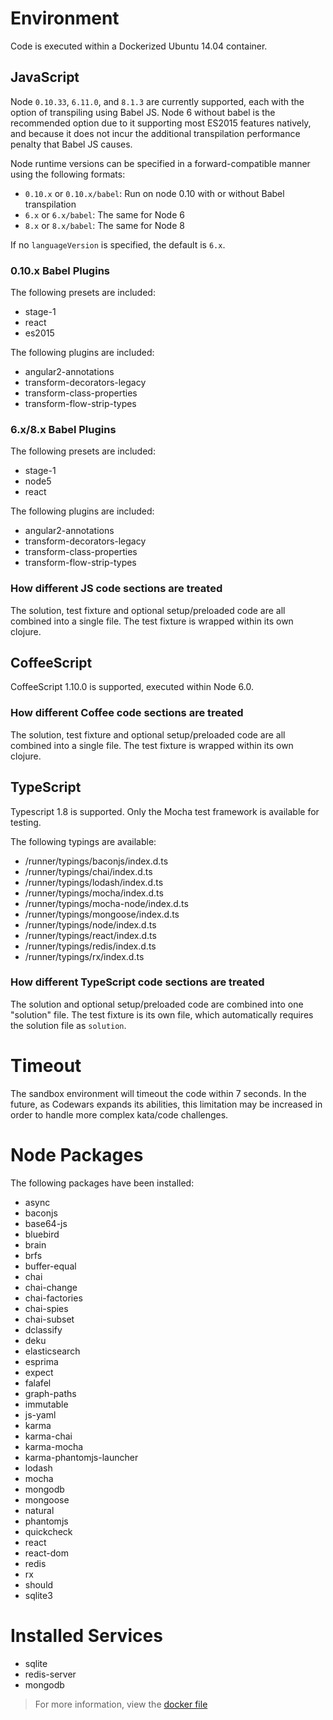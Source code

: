 # Environment

Code is executed within a Dockerized Ubuntu 14.04 container. 

## JavaScript

Node `0.10.33`, `6.11.0`, and `8.1.3` are currently supported, each with the option of transpiling using Babel JS. Node 6 without babel is the recommended option due to it supporting most ES2015 features natively, and because it does not incur the additional transpilation performance penalty that Babel JS causes.
 
Node runtime versions can be specified in a forward-compatible manner using the following formats:
 
- `0.10.x` or `0.10.x/babel`: Run on node 0.10 with or without Babel transpilation
- `6.x` or `6.x/babel`: The same for Node 6
- `8.x` or `8.x/babel`: The same for Node 8

If no `languageVersion` is specified, the default is `6.x`.

### 0.10.x Babel Plugins

The following presets are included:
- stage-1
- react
- es2015

The following plugins are included:
- angular2-annotations
- transform-decorators-legacy
- transform-class-properties
- transform-flow-strip-types

### 6.x/8.x Babel Plugins

The following presets are included:
- stage-1
- node5
- react

The following plugins are included:
- angular2-annotations
- transform-decorators-legacy
- transform-class-properties
- transform-flow-strip-types

### How different JS code sections are treated

The solution, test fixture and optional setup/preloaded code are all combined into a single file. The test fixture is wrapped within its own clojure.

## CoffeeScript

CoffeeScript 1.10.0 is supported, executed within Node 6.0.

### How different Coffee code sections are treated

The solution, test fixture and optional setup/preloaded code are all combined into a single file. The test fixture is wrapped within its own clojure.

## TypeScript

Typescript 1.8 is supported. Only the Mocha test framework is available for testing.
 
The following typings are available:

- /runner/typings/baconjs/index.d.ts
- /runner/typings/chai/index.d.ts
- /runner/typings/lodash/index.d.ts
- /runner/typings/mocha/index.d.ts
- /runner/typings/mocha-node/index.d.ts
- /runner/typings/mongoose/index.d.ts
- /runner/typings/node/index.d.ts
- /runner/typings/react/index.d.ts
- /runner/typings/redis/index.d.ts
- /runner/typings/rx/index.d.ts

### How different TypeScript code sections are treated

The solution and optional setup/preloaded code are combined into one "solution" file. The test fixture is its own file, which automatically requires the solution file as `solution`. 

# Timeout

The sandbox environment will timeout the code within 7 seconds. In the future, as Codewars expands its abilities, this limitation may be increased in order to handle more complex kata/code challenges. 

# Node Packages

The following packages have been installed:

- async
- baconjs
- base64-js
- bluebird
- brain
- brfs
- buffer-equal
- chai
- chai-change
- chai-factories
- chai-spies
- chai-subset
- dclassify
- deku
- elasticsearch
- esprima
- expect
- falafel
- graph-paths 
- immutable
- js-yaml
- karma
- karma-chai
- karma-mocha
- karma-phantomjs-launcher
- lodash
- mocha
- mongodb
- mongoose
- natural
- phantomjs
- quickcheck
- react
- react-dom
- redis
- rx
- should
- sqlite3

# Installed Services

- sqlite
- redis-server
- mongodb

> For more information, view the [docker file](https://github.com/Codewars/codewars-runner-cli/blob/master/docker/node.docker)
